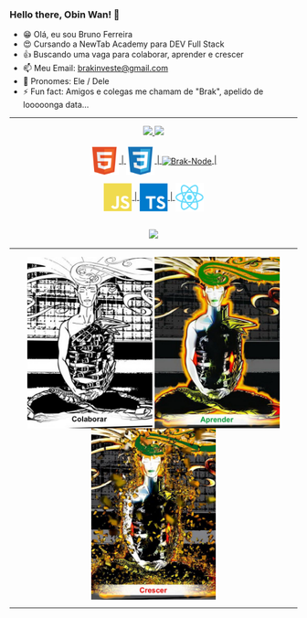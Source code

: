 ### Hello there, Obin Wan! 👋


- 😁 Olá, eu sou Bruno Ferreira
- 😍 Cursando a NewTab Academy para DEV Full Stack
- 👍 Buscando uma vaga para colaborar, aprender e crescer
- 📫 Meu Email: brakinveste@gmail.com
- 🧔 Pronomes: Ele / Dele
- ⚡ Fun fact: Amigos e colegas me chamam de "Brak", apelido de looooonga data...

  
  
<div align="center">
  <hr size="10">
  <a href="https://github.com/Brakinveste">
  <img height="130em" src="https://github-readme-stats.vercel.app/api?username=Brakinveste&show_icons=true&theme=dark&include_all_commits=true&count_private=true"/>
  <img height="130em" src="https://github-readme-stats.vercel.app/api/top-langs/?username=Brakinveste&layout=compact&langs_count=7&theme=dark"/>
</div>
  
<div align="center" style=""><br>
  <img align="center" alt="Brak-HTML" height="50" width="50" 
       src="https://raw.githubusercontent.com/devicons/devicon/master/icons/html5/html5-original.svg"> |
  <img align="center" alt="Brak-CSS" height="50" width="50" 
       src="https://raw.githubusercontent.com/devicons/devicon/master/icons/css3/css3-original.svg"> |
  <img align="center" alt="Brak-Node" height="50" width="50" 
       src="https://icongr.am/devicon/nodejs-original-wordmark.svg?size=128&color=currentColor"> |
  
  <img align="center" alt="Brak-Js" height="50" width="50" 
       src="https://raw.githubusercontent.com/devicons/devicon/master/icons/javascript/javascript-plain.svg"> | 
  <img align="center" alt="Brak-Ts" height="50" width="50" 
       src="https://raw.githubusercontent.com/devicons/devicon/master/icons/typescript/typescript-plain.svg"> |
  <img align="center" alt="Brak-React" height="50" width="50" 
       src="https://raw.githubusercontent.com/devicons/devicon/master/icons/react/react-original.svg"> 
  
  
  
  
   
  
</div>
  
<br>

<div align="center">
    <a href="https://www.linkedin.com/in/bruno-front-end" target="_blank"><img src="https://img.shields.io/badge/-LinkedIn-%230077B5?style=for-the-badge&logo=linkedin&logoColor=white"></a> 
 </div>
  
<div align="center"> 
  <hr size="10">
    <img align="center" alt="Colaborar" height="300em" src="https://github.com/Brakinveste/Brakinveste/blob/main/colaborar.jpg">
   <img align="center" alt="Aprender" height="300em" src="https://github.com/Brakinveste/Brakinveste/blob/main/aprender.jpg">
  <img align="center" alt="Crescer" height="300em" src="https://github.com/Brakinveste/Brakinveste/blob/main/crescer.jpg">
  <hr size="10">
</div>
  
  
 
